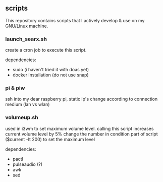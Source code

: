 ## scripts

This repository contains scripts that I actively develop & use on my GNU/Linux machine.

### launch_searx.sh

create a cron job to execute this script.

dependencies:
 - sudo (i haven't tried it with doas yet)
 - docker installation (do not use snap)

### pi & piw

ssh into my dear raspberry pi, static ip's change according to connection medium (lan vs wlan)

### volumeup.sh

used in i3wm to set maximum volume level. calling this script increases current volume level by 5%
change the number in condition part of script ($current -lt 200) to set the maximum level

dependencies:
 - pactl
 - pulseaudio (?)
 - awk
 - sed
